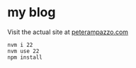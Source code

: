# my blog

Visit the actual site at [peterampazzo.com](https://peterampazzo.com)

```
nvm i 22
nvm use 22
npm install
```